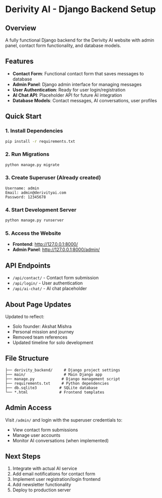 # Derivity AI - Django Backend Setup

## Overview
A fully functional Django backend for the Derivity AI website with admin panel, contact form functionality, and database models.

## Features
- **Contact Form**: Functional contact form that saves messages to database
- **Admin Panel**: Django admin interface for managing messages
- **User Authentication**: Ready for user login/registration
- **AI Chat API**: Placeholder API for future AI integration
- **Database Models**: Contact messages, AI conversations, user profiles

## Quick Start

### 1. Install Dependencies
```bash
pip install -r requirements.txt
```

### 2. Run Migrations
```bash
python manage.py migrate
```

### 3. Create Superuser (Already created)
```
Username: admin
Email: admin@derivityai.com
Password: 12345678
```

### 4. Start Development Server
```bash
python manage.py runserver
```

### 5. Access the Website
- **Frontend**: http://127.0.0.1:8000/
- **Admin Panel**: http://127.0.0.1:8000/admin/

## API Endpoints
- `/api/contact/` - Contact form submission
- `/api/login/` - User authentication
- `/api/ai-chat/` - AI chat placeholder

## About Page Updates
Updated to reflect:
- Solo founder: Akshat Mishra
- Personal mission and journey
- Removed team references
- Updated timeline for solo development

## File Structure
```
├── derivity_backend/     # Django project settings
├── main/                 # Main Django app
├── manage.py            # Django management script
├── requirements.txt     # Python dependencies
├── db.sqlite3          # SQLite database
└── *.html              # Frontend templates
```

## Admin Access
Visit `/admin/` and login with the superuser credentials to:
- View contact form submissions
- Manage user accounts
- Monitor AI conversations (when implemented)

## Next Steps
1. Integrate with actual AI service
2. Add email notifications for contact form
3. Implement user registration/login frontend
4. Add newsletter functionality
5. Deploy to production server
